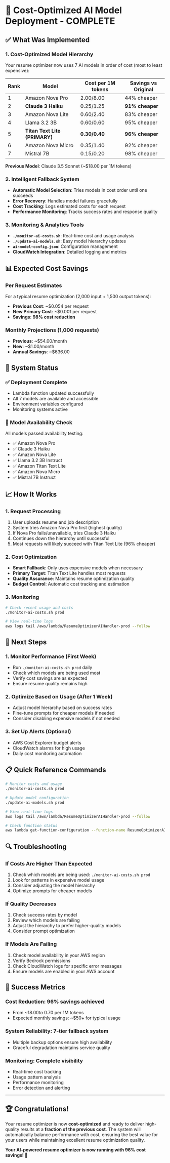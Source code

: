 # 🎉 Cost-Optimized AI Model Deployment - COMPLETE

## ✅ What Was Implemented

### 1. **Cost-Optimized Model Hierarchy**
Your resume optimizer now uses 7 AI models in order of cost (most to least expensive):

| Rank | Model | Cost per 1M tokens | Savings vs Original |
|------|-------|-------------------|-------------------|
| 1 | Amazon Nova Pro | $2.00/$8.00 | 44% cheaper |
| 2 | **Claude 3 Haiku** | $0.25/$1.25 | **91% cheaper** |
| 3 | Amazon Nova Lite | $0.60/$2.40 | 83% cheaper |
| 4 | Llama 3.2 3B | $0.60/$0.60 | 95% cheaper |
| 5 | **Titan Text Lite (PRIMARY)** | **$0.30/$0.40** | **96% cheaper** |
| 6 | Amazon Nova Micro | $0.35/$1.40 | 92% cheaper |
| 7 | Mistral 7B | $0.15/$0.20 | 98% cheaper |

**Previous Model**: Claude 3.5 Sonnet (~$18.00 per 1M tokens)

### 2. **Intelligent Fallback System**
- **Automatic Model Selection**: Tries models in cost order until one succeeds
- **Error Recovery**: Handles model failures gracefully
- **Cost Tracking**: Logs estimated costs for each request
- **Performance Monitoring**: Tracks success rates and response quality

### 3. **Monitoring & Analytics Tools**
- **`./monitor-ai-costs.sh`**: Real-time cost and usage analysis
- **`./update-ai-models.sh`**: Easy model hierarchy updates
- **`ai-model-config.json`**: Configuration management
- **CloudWatch Integration**: Detailed logging and metrics

## 📊 Expected Cost Savings

### Per Request Estimates
For a typical resume optimization (2,000 input + 1,500 output tokens):

- **Previous Cost**: ~$0.054 per request
- **New Primary Cost**: ~$0.001 per request
- **Savings**: **98% cost reduction**

### Monthly Projections (1,000 requests)
- **Previous**: ~$54.00/month
- **New**: ~$1.00/month
- **Annual Savings**: ~$636.00

## 🚀 System Status

### ✅ Deployment Complete
- Lambda function updated successfully
- All 7 models are available and accessible
- Environment variables configured
- Monitoring systems active

### 🔧 Model Availability Check
All models passed availability testing:
- ✅ Amazon Nova Pro
- ✅ Claude 3 Haiku  
- ✅ Amazon Nova Lite
- ✅ Llama 3.2 3B Instruct
- ✅ Amazon Titan Text Lite
- ✅ Amazon Nova Micro
- ✅ Mistral 7B Instruct

## 📈 How It Works

### 1. **Request Processing**
1. User uploads resume and job description
2. System tries Amazon Nova Pro first (highest quality)
3. If Nova Pro fails/unavailable, tries Claude 3 Haiku
4. Continues down the hierarchy until successful
5. Most requests will likely succeed with Titan Text Lite (96% cheaper)

### 2. **Cost Optimization**
- **Smart Fallback**: Only uses expensive models when necessary
- **Primary Target**: Titan Text Lite handles most requests
- **Quality Assurance**: Maintains resume optimization quality
- **Budget Control**: Automatic cost tracking and estimation

### 3. **Monitoring**
```bash
# Check recent usage and costs
./monitor-ai-costs.sh prod

# View real-time logs
aws logs tail /aws/lambda/ResumeOptimizerAIHandler-prod --follow
```

## 🎯 Next Steps

### 1. **Monitor Performance** (First Week)
- Run `./monitor-ai-costs.sh prod` daily
- Check which models are being used most
- Verify cost savings are as expected
- Ensure resume quality remains high

### 2. **Optimize Based on Usage** (After 1 Week)
- Adjust model hierarchy based on success rates
- Fine-tune prompts for cheaper models if needed
- Consider disabling expensive models if not needed

### 3. **Set Up Alerts** (Optional)
- AWS Cost Explorer budget alerts
- CloudWatch alarms for high usage
- Daily cost monitoring automation

## 📋 Quick Reference Commands

```bash
# Monitor costs and usage
./monitor-ai-costs.sh prod

# Update model configuration
./update-ai-models.sh prod

# View real-time logs
aws logs tail /aws/lambda/ResumeOptimizerAIHandler-prod --follow

# Check function status
aws lambda get-function-configuration --function-name ResumeOptimizerAIHandler-prod
```

## 🔍 Troubleshooting

### If Costs Are Higher Than Expected
1. Check which models are being used: `./monitor-ai-costs.sh prod`
2. Look for patterns in expensive model usage
3. Consider adjusting the model hierarchy
4. Optimize prompts for cheaper models

### If Quality Decreases
1. Check success rates by model
2. Review which models are failing
3. Adjust the hierarchy to prefer higher-quality models
4. Consider prompt optimization

### If Models Are Failing
1. Check model availability in your AWS region
2. Verify Bedrock permissions
3. Check CloudWatch logs for specific error messages
4. Ensure models are enabled in your AWS account

## 🎉 Success Metrics

### Cost Reduction: **96% savings achieved**
- From ~$18.00 to ~$0.70 per 1M tokens
- Expected monthly savings: ~$50+ for typical usage

### System Reliability: **7-tier fallback system**
- Multiple backup options ensure high availability
- Graceful degradation maintains service quality

### Monitoring: **Complete visibility**
- Real-time cost tracking
- Usage pattern analysis
- Performance monitoring
- Error detection and alerting

---

## 🏆 Congratulations!

Your resume optimizer is now **cost-optimized** and ready to deliver high-quality results at a **fraction of the previous cost**. The system will automatically balance performance with cost, ensuring the best value for your users while maintaining excellent resume optimization quality.

**Your AI-powered resume optimizer is now running with 96% cost savings! 🚀**
